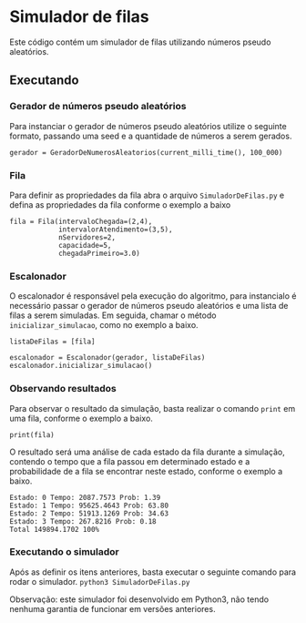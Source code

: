 # Simulador de filas

Este código contém um simulador de filas utilizando números pseudo aleatórios.

## Executando
### Gerador de números pseudo aleatórios
Para instanciar o gerador de números pseudo aleatórios utilize o seguinte formato, passando uma seed e a quantidade de números a serem gerados.
```
gerador = GeradorDeNumerosAleatorios(current_milli_time(), 100_000)
```

### Fila
Para definir as propriedades da fila abra o arquivo ```SimuladorDeFilas.py``` e defina as propriedades da fila conforme o exemplo a baixo
```
fila = Fila(intervaloChegada=(2,4),
            intervalorAtendimento=(3,5),
            nServidores=2,
            capacidade=5,
            chegadaPrimeiro=3.0)
```

### Escalonador
O escalonador é responsável pela execução do algoritmo, para instancialo é necessário passar o gerador de números pseudo aleatórios e uma lista de filas a serem simuladas. Em seguida, chamar o método ```inicializar_simulacao```, como no exemplo a baixo.
```
listaDeFilas = [fila]

escalonador = Escalonador(gerador, listaDeFilas)
escalonador.inicializar_simulacao()
```

### Observando resultados
Para observar o resultado da simulação, basta realizar o comando ```print``` em uma fila, conforme o exemplo a baixo.
```
print(fila)
```

O resultado será uma análise de cada estado da fila durante a simulação, contendo o tempo que a fila passou em determinado estado e a probabilidade de a fila se encontrar neste estado, conforme o exemplo a baixo.

```
Estado: 0 Tempo: 2087.7573 Prob: 1.39
Estado: 1 Tempo: 95625.4643 Prob: 63.80
Estado: 2 Tempo: 51913.1269 Prob: 34.63
Estado: 3 Tempo: 267.8216 Prob: 0.18
Total 149894.1702 100%
```

### Executando o simulador
Após as definir os itens anteriores, basta executar o seguinte comando para rodar o simulador.
``` python3 SimuladorDeFilas.py ```

Observação: este simulador foi desenvolvido em Python3, não tendo nenhuma garantia de funcionar em versões anteriores.